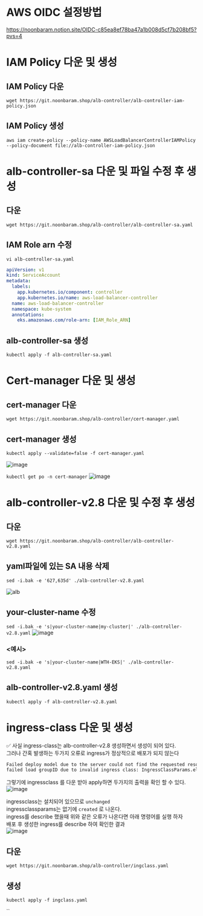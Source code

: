 # AWS OIDC 설정방법
https://noonbaram.notion.site/OIDC-c85ea8ef78ba47a1b008d5cf7b208bf5?pvs=4  

# IAM Policy 다운 및 생성
## IAM Policy 다운
`wget https://git.noonbaram.shop/alb-controller/alb-controller-iam-policy.json`

## IAM Policy 생성
`aws iam create-policy --policy-name AWSLoadBalancerControllerIAMPolicy --policy-document file://alb-controller-iam-policy.json`

# alb-controller-sa 다운 및 파일 수정 후 생성
## 다운
`wget https://git.noonbaram.shop/alb-controller/alb-controller-sa.yaml`
## IAM Role arn 수정
`vi alb-controller-sa.yaml`
```yaml
apiVersion: v1
kind: ServiceAccount
metadata:
  labels:
    app.kubernetes.io/component: controller
    app.kubernetes.io/name: aws-load-balancer-controller
  name: aws-load-balancer-controller
  namespace: kube-system
  annotations:
    eks.amazonaws.com/role-arn: [IAM_Role_ARN]
```
## alb-controller-sa 생성 
`kubectl apply -f alb-controller-sa.yaml`


# Cert-manager 다운 및 생성
## cert-manager 다운
`wget https://git.noonbaram.shop/alb-controller/cert-manager.yaml`
## cert-manager 생성
`kubectl apply --validate=false -f cert-manager.yaml`

![image](https://github.com/NoonBaRam/noonbaram.github.io/assets/132915445/15d9407d-7360-4307-b427-ac0d75dd56e3)

`kubectl get po -n cert-manager`
![image](https://github.com/NoonBaRam/noonbaram.github.io/assets/132915445/ce4a55e0-c160-44e1-b26e-63929648e726)


# alb-controller-v2.8 다운 및 수정 후 생성
## 다운
`wget https://git.noonbaram.shop/alb-controller/alb-controller-v2.8.yaml`

## yaml파일에 있는 SA 내용 삭제
`sed -i.bak -e '627,635d' ./alb-controller-v2.8.yaml`

![alb](https://github.com/NoonBaRam/yaml/assets/132915445/2792d3d6-005d-480c-94f7-0dbbb539313d)

## your-cluster-name 수정
`sed -i.bak -e 's|your-cluster-name|my-cluster|' ./alb-controller-v2.8.yaml`
![image](https://github.com/NoonBaRam/yaml/assets/132915445/01541836-0db2-43d7-a4bc-46d162f25306)

### <예시>
`sed -i.bak -e 's|your-cluster-name|WTH-EKS|' ./alb-controller-v2.8.yaml`

## alb-controller-v2.8.yaml 생성
`kubectl apply -f alb-controller-v2.8.yaml`

# ingress-class 다운 및 생성
✅ 사실 ingress-class는 alb-controller-v2.8 생성하면서 생성이 되어 있다.  
그러나 간혹 발생하는 두가지 오류로 ingress가 정상적으로 배포가 되지 않는다
```html
Failed deploy model due to the server could not find the requested resource (post targetgroupbindings.elbv2.k8s.aws)
failed load groupID due to invalid ingress class: IngressClassParams.elbv2.k8s.aws "alb" not found
```
그렇기에 ingressclass 를 다운 받아 apply하면 두가지의 출력을 확인 할 수 있다.
![image](https://github.com/NoonBaRam/noonbaram.github.io/assets/132915445/9c39d278-e5a3-4240-891d-2e5f39b5c8ab)

ingressclass는 설치되어 있으므로 `unchanged`  
ingressclassparams는 없기에 `created` 로 나온다.  
ingress를 describe 했을때 위와 같은 오류가 나온다면 아래 명령어를 실행 하자  
배포 후 생성한 ingress를 describe 하여 확인한 결과  
![image](https://github.com/NoonBaRam/noonbaram.github.io/assets/132915445/8adb5cfa-5cdd-4456-8932-09196187927c)


## 다운
`wget https://git.noonbaram.shop/alb-controller/ingclass.yaml`

## 생성
`kubectl apply -f ingclass.yaml`

``
